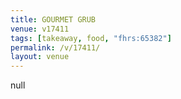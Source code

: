 ```yaml
---
title: GOURMET GRUB
venue: v17411
tags: [takeaway, food, "fhrs:65382"]
permalink: /v/17411/
layout: venue
---
```

null